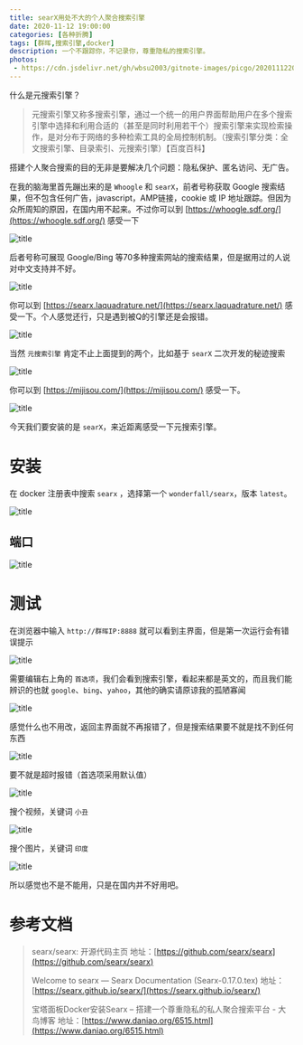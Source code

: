 ```yaml
---
title: searX用处不大的个人聚合搜索引擎
date: 2020-11-12 19:00:00
categories: [各种折腾]
tags: [群晖,搜索引擎,docker]
description: 一个不跟踪你，不记录你，尊重隐私的搜索引擎。
photos: 
 - https://cdn.jsdelivr.net/gh/wbsu2003/gitnote-images/picgo/20201112201554.png
---
```


什么是元搜索引擎？
> 元搜索引擎又称多搜索引擎，通过一个统一的用户界面帮助用户在多个搜索引擎中选择和利用合适的（甚至是同时利用若干个）搜索引擎来实现检索操作，是对分布于网络的多种检索工具的全局控制机制。（搜索引擎分类：全文搜索引擎、目录索引、元搜索引擎）【百度百科】

搭建个人聚合搜索的目的无非是要解决几个问题：隐私保护、匿名访问、无广告。

在我的脑海里首先蹦出来的是 `Whoogle` 和 `searX`，前者号称获取 Google 搜索结果，但不包含任何广告，javascript，AMP链接，cookie 或 IP 地址跟踪。但因为众所周知的原因，在国内用不起来。不过你可以到 [https://whoogle.sdf.org/](https://whoogle.sdf.org/) 感受一下

![title](https://cdn.jsdelivr.net/gh/wbsu2003/gitnote-images/mynote/2020/10/09/1602222680730-1602222680732.png)

后者号称可展现 Google/Bing 等70多种搜索网站的搜索结果，但是据用过的人说对中文支持并不好。

![title](https://cdn.jsdelivr.net/gh/wbsu2003/gitnote-images/mynote/2020/10/09/1602220821982-1602220822018.png)

你可以到 [https://searx.laquadrature.net/](https://searx.laquadrature.net/)  感受一下。个人感觉还行，只是遇到被Q的引擎还是会报错。

![title](https://cdn.jsdelivr.net/gh/wbsu2003/gitnote-images/mynote/2020/10/09/1602221843638-1602221843647.png)

当然 `元搜索引擎` 肯定不止上面提到的两个，比如基于 `searX` 二次开发的秘迹搜索

![title](https://cdn.jsdelivr.net/gh/wbsu2003/gitnote-images/mynote/2020/10/09/1602220764047-1602220764054.png)

你可以到  [https://mijisou.com/](https://mijisou.com/) 感受一下。

![title](https://cdn.jsdelivr.net/gh/wbsu2003/gitnote-images/mynote/2020/10/09/1602222970226-1602222970232.png)

今天我们要安装的是 `searX`，来近距离感受一下元搜索引擎。

# 安装

在 docker 注册表中搜索 `searx` ，选择第一个 `wonderfall/searx`，版本 `latest`。

![title](https://cdn.jsdelivr.net/gh/wbsu2003/gitnote-images/mynote/2020/10/09/1602230972671-1602230972681.png)

## 端口

![title](https://cdn.jsdelivr.net/gh/wbsu2003/gitnote-images/mynote/2020/10/09/1602250865656-1602250865707.png)

# 测试

在浏览器中输入 `http://群晖IP:8888` 就可以看到主界面，但是第一次运行会有错误提示

![title](https://cdn.jsdelivr.net/gh/wbsu2003/gitnote-images/mynote/2020/10/09/1602251214312-1602251214317.png)

需要编辑右上角的 `首选项`，我们会看到搜索引擎，看起来都是英文的，而且我们能辨识的也就 `google`、`bing`、`yahoo`，其他的确实请原谅我的孤陋寡闻

![title](https://cdn.jsdelivr.net/gh/wbsu2003/gitnote-images/mynote/2020/10/09/1602252523834-1602252523836.png)

感觉什么也不用改，返回主界面就不再报错了，但是搜索结果要不就是找不到任何东西

![title](https://cdn.jsdelivr.net/gh/wbsu2003/gitnote-images/mynote/2020/10/09/1602253948316-1602253948318.png)

要不就是超时报错（首选项采用默认值）

![title](https://cdn.jsdelivr.net/gh/wbsu2003/gitnote-images/mynote/2020/10/09/1602254045435-1602254045437.png)

搜个视频，关键词 `小丑`

![title](https://cdn.jsdelivr.net/gh/wbsu2003/gitnote-images/mynote/2020/10/09/1602258945951-1602258945954.png)

搜个图片，关键词 `印度`

![title](https://cdn.jsdelivr.net/gh/wbsu2003/gitnote-images/mynote/2020/10/09/1602259138872-1602259138875.png)

所以感觉也不是不能用，只是在国内并不好用吧。

# 参考文档

> searx/searx: 开源代码主页
> 地址：[https://github.com/searx/searx](https://github.com/searx/searx)
>
> Welcome to searx — Searx Documentation (Searx-0.17.0.tex) 
> 地址：[https://searx.github.io/searx/](https://searx.github.io/searx/)
>
> 宝塔面板Docker安装Searx – 搭建一个尊重隐私的私人聚合搜索平台 - 大鸟博客 
> 地址：[https://www.daniao.org/6515.html](https://www.daniao.org/6515.html)